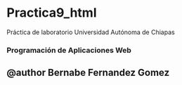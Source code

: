# Practica9_html

Práctica de laboratorio Universidad Autónoma de Chiapas

### Programación de Aplicaciones Web

## @author Bernabe Fernandez Gomez
